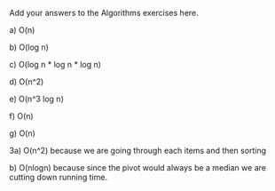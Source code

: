 Add your answers to the Algorithms exercises here.

a) O(n)

b) O(log n)

c) O(log n * log n * log n)

d) O(n^2)

e) O(n^3 log n)

f) O(n)

g) O(n)

3a) O(n^2) because we are going through each items and then sorting

b) O(nlogn) because since the pivot would always be a median we are cutting down running time.